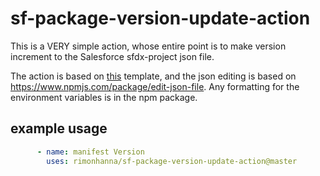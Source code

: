 # sf-package-version-update-action

This is a VERY simple action, whose entire point is to make version increment to the Salesforce sfdx-project json file.

The action is based on [this]( https://github.com/bitoiu/node-js-action-template) template, and the json editing is based on https://www.npmjs.com/package/edit-json-file. Any formatting for the environment variables is in the npm package.

## example usage
```yaml
      - name: manifest Version
        uses: rimonhanna/sf-package-version-update-action@master
```
